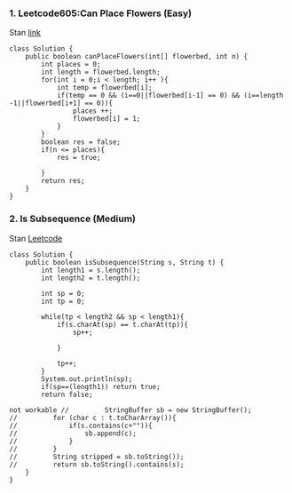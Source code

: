 ### 1. Leetcode605:Can Place Flowers (Easy)
Stan
[link](https://leetcode.com/problems/can-place-flowers/description/)

```
class Solution {
    public boolean canPlaceFlowers(int[] flowerbed, int n) {
        int places = 0;
        int length = flowerbed.length;
        for(int i = 0;i < length; i++ ){
            int temp = flowerbed[i];
            if(temp == 0 && (i==0||flowerbed[i-1] == 0) && (i==length -1||flowerbed[i+1] == 0)){
                places ++;
                flowerbed[i] = 1;
            }
        }
        boolean res = false;      
        if(n <= places){
            res = true;
            
        }
        return res;
    }
}
```

### 2. Is Subsequence (Medium)
Stan
[Leetcode](https://leetcode.com/problems/is-subsequence/submissions/)

```
class Solution {
    public boolean isSubsequence(String s, String t) {
        int length1 = s.length();
        int length2 = t.length();
        
        int sp = 0;
        int tp = 0;
        
        while(tp < length2 && sp < length1){
            if(s.charAt(sp) == t.charAt(tp)){
                sp++;
                
            }
            
            tp++;
        }
        System.out.println(sp);
        if(sp==(length1)) return true;
        return false;
        
not workable //         StringBuffer sb = new StringBuffer();
//         for (char c : t.toCharArray()){
//             if(s.contains(c+"")){
//                 sb.append(c);
//             }
//         }
//         String stripped = sb.toString());  
//         return sb.toString().contains(s);
    }
}

```

